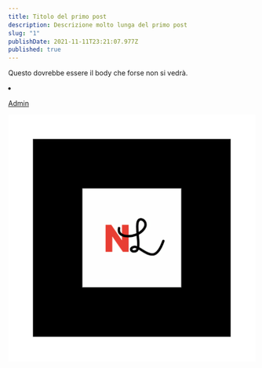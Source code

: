 ```yaml
---
title: Titolo del primo post
description: Descrizione molto lunga del primo post
slug: "1"
publishDate: 2021-11-11T23:21:07.977Z
published: true
---
```

Questo dovrebbe essere il body che forse non si vedrà.



<li>

<a href="/admin" class="block text-sm px-2 py-4 hover:bg-green-500 transition duration-300">

Admin

</a>

</li>

![Image](/static/img/asset.png "image title")